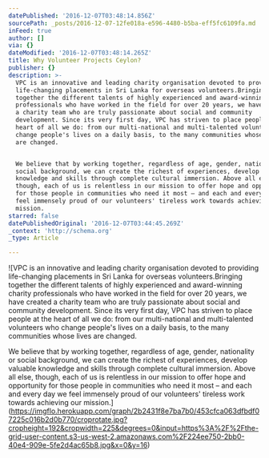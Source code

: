 ```yaml
---
datePublished: '2016-12-07T03:48:14.856Z'
sourcePath: _posts/2016-12-07-12fe018a-e596-4480-b5ba-eff5fc6109fa.md
inFeed: true
author: []
via: {}
dateModified: '2016-12-07T03:48:14.265Z'
title: Why Volunteer Projects Ceylon?
publisher: {}
description: >-
  VPC is an innovative and leading charity organisation devoted to providing
  life-changing placements in Sri Lanka for overseas volunteers.Bringing
  together the different talents of highly experienced and award-winning charity
  professionals who have worked in the field for over 20 years, we have created
  a charity team who are truly passionate about social and community
  development. Since its very first day, VPC has striven to place people at the
  heart of all we do: from our multi-national and multi-talented volunteers who
  change people's lives on a daily basis, to the many communities whose lives
  are changed.


  We believe that by working together, regardless of age, gender, nationality or
  social background, we can create the richest of experiences, develop valuable
  knowledge and skills through complete cultural immersion. Above all else,
  though, each of us is relentless in our mission to offer hope and opportunity
  for those people in communities who need it most – and each and every day we
  feel immensely proud of our volunteers' tireless work towards achieving our
  mission.
starred: false
datePublishedOriginal: '2016-12-07T03:44:45.269Z'
_context: 'http://schema.org'
_type: Article

---
```

![VPC is an innovative and leading charity organisation devoted to providing life-changing placements in Sri Lanka for overseas volunteers.Bringing together the different talents of highly experienced and award-winning charity professionals who have worked in the field for over 20 years, we have created a charity team who are truly passionate about social and community development. Since its very first day, VPC has striven to place people at the heart of all we do: from our multi-national and multi-talented volunteers who change people's lives on a daily basis, to the many communities whose lives are changed.

We believe that by working together, regardless of age, gender, nationality or social background, we can create the richest of experiences, develop valuable knowledge and skills through complete cultural immersion. Above all else, though, each of us is relentless in our mission to offer hope and opportunity for those people in communities who need it most – and each and every day we feel immensely proud of our volunteers' tireless work towards achieving our mission.](https://imgflo.herokuapp.com/graph/2b2431f8e7ba7b0/453cfca063dfbdf07225c016b2d0b770/croprotate.jpg?cropheight=192&cropwidth=225&degrees=0&input=https%3A%2F%2Fthe-grid-user-content.s3-us-west-2.amazonaws.com%2F224ee750-2bb0-40e4-909e-5fe2d4ac65b8.jpg&x=0&y=16)